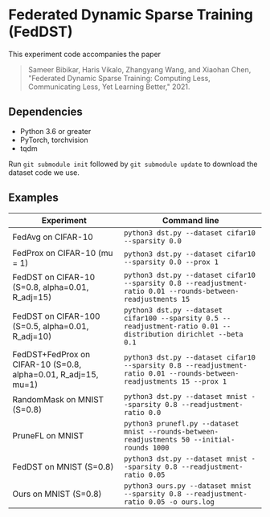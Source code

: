 # Federated Dynamic Sparse Training (FedDST)

This experiment code accompanies the paper

> Sameer Bibikar, Haris Vikalo, Zhangyang Wang, and Xiaohan Chen, "Federated Dynamic Sparse Training: Computing Less, Communicating Less, Yet Learning Better," 2021.

## Dependencies
- Python 3.6 or greater
- PyTorch, torchvision
- tqdm

Run `git submodule init` followed by `git submodule update` to download the dataset code we use.

## Examples

| Experiment | Command line |
| ---------- | ------------ |
| FedAvg on CIFAR-10 | `python3 dst.py --dataset cifar10 --sparsity 0.0` |
| FedProx on CIFAR-10 (mu = 1) | `python3 dst.py --dataset cifar10 --sparsity 0.0 --prox 1` |
| FedDST on CIFAR-10 (S=0.8, alpha=0.01, R_adj=15) | `python3 dst.py --dataset cifar10 --sparsity 0.8 --readjustment-ratio 0.01 --rounds-between-readjustments 15` |
| FedDST on CIFAR-100 (S=0.5, alpha=0.01, R_adj=10) | `python3 dst.py --dataset cifar100 --sparsity 0.5 --readjustment-ratio 0.01 --distribution dirichlet --beta 0.1` |
| FedDST+FedProx on CIFAR-10 (S=0.8, alpha=0.01, R_adj=15, mu=1) | `python3 dst.py --dataset cifar10 --sparsity 0.8 --readjustment-ratio 0.01 --rounds-between-readjustments 15 --prox 1` |
| RandomMask on MNIST (S=0.8) | `python3 dst.py --dataset mnist --sparsity 0.8 --readjustment-ratio 0.0` |
| PruneFL on MNIST | `python3 prunefl.py --dataset mnist --rounds-between-readjustments 50 --initial-rounds 1000` |
| FedDST on MNIST (S=0.8) | `python3 dst.py --dataset mnist --sparsity 0.8 --readjustment-ratio 0.05` |
| Ours on MNIST (S=0.8) | `python3 ours.py --dataset mnist --sparsity 0.8 --readjustment-ratio 0.05 -o ours.log` |